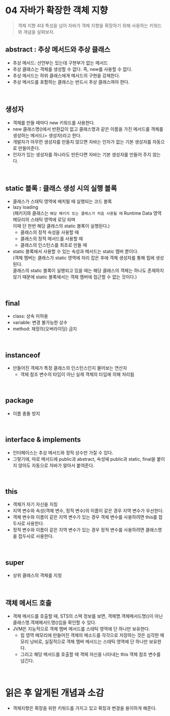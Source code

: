 # 04 자바가 확장한 객체 지향
> 객체 지향 4대 특성을 넘어 자바가 객체 지향을 확장하기 위해 사용하는 키워드와 개념을 살펴보자.
## abstract : 추상 메서드와 추상 클래스
- 추상 메서드: 선언부는 있는데 구현부가 없는 메서드
- 추상 클래스는 객체를 생성할 수 없다. 즉, new를 사용할 수 없다.
- 추상 메서드는 하위 클래스에게 메서드의 구현을 강제한다.
- 추상 메서드를 포함하는 클래스는 반드시 추상 클래스여야 한다.

<br>

## 생성자
- 객체를 만들 때마다 new 키워드를 사용한다.
- new 클래스명()에서 반환값이 없고 클래스명과 같은 이름을 가진 메서드를 객체를 생성하는 메서드(= 생성자)라고 한다.
- 개발자가 아무런 생성자를 만들지 않으면 자바는 인자가 없는 기본 생성자를 자동으로 만들어준다.
- 인자가 있는 생성자를 하나라도 만든다면 자바는 기본 생성자를 만들어 주지 않는다.

<br>

## static 블록 : 클래스 생성 시의 실행 블록
- 클래스가 스태틱 영역에 배치될 때 실행되는 코드 블록
- lazy loading <br>(패키지와 클래스는 `해당 패키지 또는 클래스가 처음 사용될 때` Runtime Data 영역 메모리의 스태틱 영역에 로딩 되며<br>이때 단 한번 해당 클래스의 static 블록이 실행된다.)
  - 클래스의 정적 속성을 사용할 때
  - 클래스의 정적 메서드를 사용할 때
  - 클래스의 인스턴스를 최초로 만들 때
- static 블록에서 사용할 수 있는 속성과 메서드는 static 멤버 뿐이다.
<br> (객체 멤버는 클래스가 static 영역에 자리 잡은 후에 객체 생성자를 통해 힙에 생성된다.<br>클래스의 static 블록이 실행되고 있을 때는 해당 클래스의 객체는 하나도 존재하지 않기 때문에 static 블록에서는 객체 멤버에 접근할 수 없는 것이다.) 

<br>

## final
- class: 상속 미허용
- variable: 변경 불가능한 상수
- method: 재정의(오버라이딩) 금지

<br>

## instanceof
- 만들어진 객체가 특정 클래스의 인스턴스인지 물어보는 연산자
  - 객체 참조 변수의 타입이 아닌 실제 객체의 타입에 의해 처리됨

<br>

## package
- 이름 충돌 방지

<br>

## interface & implements
- 인터페이스는 추상 메서드와 정적 상수만 가질 수 있다. 
- 그렇기에, 따로 메서드에 public과 abstract, 속성에 public과 static, final을 붙이지 않아도 자동으로 자바가 알아서 붙여준다. 

<br>

## this
- 객체가 자기 자신을 지칭
- 지역 변수와 속성(객체 변수, 정적 변수)의 이름이 같은 경우 지역 변수가 우선한다.
- 객체 변수와 이름이 같은 지역 변수가 있는 경우 객체 변수를 사용하려면 this를 접두사로 사용한다.
- 정적 변수와 이름이 같은 지역 변수가 있는 경우 정적 변수를 사용하려면 클래스명을 접두사로 사용한다.

<br>

## super
- 상위 클래스의 객체를 지칭

<br>

## 객체 메서드 호출
- 객체 메서드를 호출할 때, STS의 스택 정보를 보면, 객체명.객체메서드명()이 아닌 클래스명.객체메서드명()임을 확인할 수 있다.
- JVM은 지능적으로 객체 멤버 메서드를 스태틱 영역에 단 하나만 보유한다.
  - 힙 영역 메모리에 만들어진 객체의 메소드를 각각으로 저장하는 것은 심각한 메모리 낭비로, 실질적으로 객체 멤버 메서드는 스태틱 영역에 단 하나만 보유한다.
  - 그리고 해당 메서드를 호출할 때 객체 자신을 나타내는 this 객체 참조 변수를 넘긴다.

<br>

# 읽은 후 알게된 개념과 소감
- 객체지향은 확장을 위한 키워드를 가지고 있고 확장과 변경을 용이하게 해준다.
